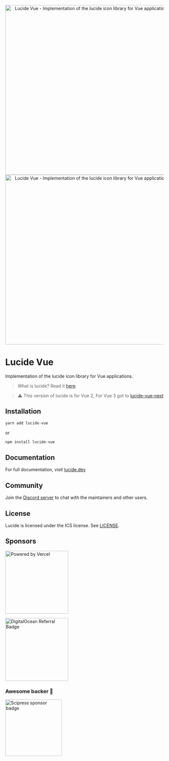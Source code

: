 <p align="center">
  <a href="https://github.com/lucide-icons/lucide#gh-light-mode-only">
    <img src="https://lucide.dev/package-logos/lucide-vue.svg#gh-light-mode-only" alt="Lucide Vue - Implementation of the lucide icon library for Vue applications." width="540">
  </a>
  <a href="https://github.com/lucide-icons/lucide#gh-dark-mode-only">
    <img src="https://lucide.dev/package-logos/dark/lucide-vue.svg#gh-dark-mode-only" alt="Lucide Vue - Implementation of the lucide icon library for Vue applications." width="540">
  </a>
</p>

# Lucide Vue

Implementation of the lucide icon library for Vue applications.

> What is lucide? Read it [here](https://github.com/lucide-icons/lucide#what-is-lucide).

> :warning: This version of lucide is for Vue 2, For Vue 3 got to [lucide-vue-next](https://github.com/lucide-icons/lucide/tree/main/packages/lucide-vue-next#lucide-vue-next)

## Installation

```sh
yarn add lucide-vue
```

or

```sh
npm install lucide-vue
```

## Documentation

For full documentation, visit [lucide.dev](https://lucide.dev/guide/packages/lucide-vue)

## Community

Join the [Discord server](https://discord.gg/EH6nSts) to chat with the maintainers and other users.

## License

Lucide is licensed under the ICS license. See [LICENSE](https://lucide.dev/license).

## Sponsors

<a href="https://vercel.com?utm_source=lucide&utm_campaign=oss">
  <img src="https://lucide.dev/vercel.svg" alt="Powered by Vercel" width="200" />
</a>

<a href="https://www.digitalocean.com/?refcode=b0877a2caebd&utm_campaign=Referral_Invite&utm_medium=Referral_Program&utm_source=badge"><img src="https://lucide.dev/digitalocean.svg" width="200" alt="DigitalOcean Referral Badge" /></a>

### Awesome backer 🍺

<a href="https://www.scipress.io?utm_source=lucide"><img src="https://lucide.dev/sponsors/scipress.svg" width="180" alt="Scipress sponsor badge" /></a>
